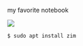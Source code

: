 my favorite notebook

<img src="https://skandyn-sh.github.io/img/zim.png"/>

```
$ sudo apt install zim
```
